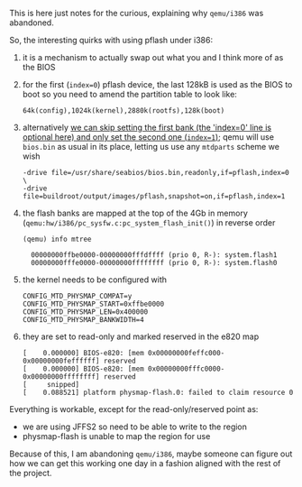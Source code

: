 This is here just notes for the curious, explaining why `qemu/i386` was abandoned.

So, the interesting quirks with using pflash under i386:

 1. it is a mechanism to actually swap out what you and I think more of as the BIOS
 1. for the first (`index=0`) pflash device, the last 128kB is used as the BIOS to boot so you need to amend the partition table to look like:

        64k(config),1024k(kernel),2880k(rootfs),128k(boot)

 1. alternatively [we can skip setting the first bank (the 'index=0' line is optional here) and only set the second one (`index=1`)](http://lists.gnu.org/archive/html/qemu-devel/2013-11/msg02763.html); qemu will use `bios.bin` as usual in its place, letting us use any `mtdparts` scheme we wish

        -drive file=/usr/share/seabios/bios.bin,readonly,if=pflash,index=0 \
        -drive file=buildroot/output/images/pflash,snapshot=on,if=pflash,index=1

 1. the flash banks are mapped at the top of the 4Gb in memory (`qemu:hw/i386/pc_sysfw.c:pc_system_flash_init()`) in reverse order

        (qemu) info mtree
        
          00000000ffbe0000-00000000fffdffff (prio 0, R-): system.flash1
          00000000fffe0000-00000000ffffffff (prio 0, R-): system.flash0

 1. the kernel needs to be configured with

        CONFIG_MTD_PHYSMAP_COMPAT=y
        CONFIG_MTD_PHYSMAP_START=0xffbe0000
        CONFIG_MTD_PHYSMAP_LEN=0x400000
        CONFIG_MTD_PHYSMAP_BANKWIDTH=4

 1. they are set to read-only and marked reserved in the e820 map

        [    0.000000] BIOS-e820: [mem 0x00000000feffc000-0x00000000feffffff] reserved
        [    0.000000] BIOS-e820: [mem 0x00000000fffc0000-0x00000000ffffffff] reserved
        [     snipped]
        [    0.088521] platform physmap-flash.0: failed to claim resource 0

Everything is workable, except for the read-only/reserved point as:

 * we are using JFFS2 so need to be able to write to the region
 * physmap-flash is unable to map the region for use

Because of this, I am abandoning `qemu/i386`, maybe someone can figure out how we can get this working one day in a fashion aligned with the rest of the project.
